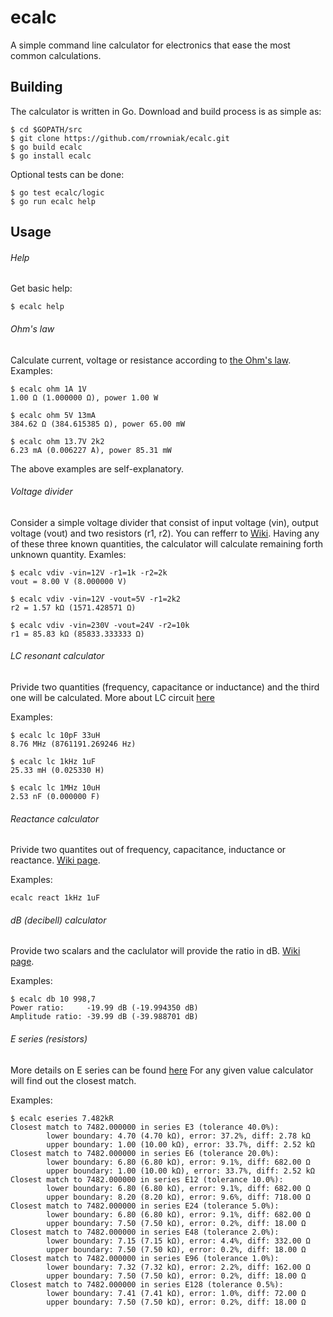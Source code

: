 # ecalc
A simple command line calculator for electronics that ease the most common calculations.
## Building
The calculator is written in Go. Download and build process is as simple as:
```
$ cd $GOPATH/src
$ git clone https://github.com/rrowniak/ecalc.git
$ go build ecalc
$ go install ecalc
```
Optional tests can be done:
```
$ go test ecalc/logic
$ go run ecalc help
```
## Usage
###### Help
Get basic help:
```
$ ecalc help
```
###### Ohm's law
Calculate current, voltage or resistance according to [the Ohm's law](https://en.wikipedia.org/wiki/Ohm%27s_law).
Examples:
```
$ ecalc ohm 1A 1V
1.00 Ω (1.000000 Ω), power 1.00 W

$ ecalc ohm 5V 13mA
384.62 Ω (384.615385 Ω), power 65.00 mW

$ ecalc ohm 13.7V 2k2
6.23 mA (0.006227 A), power 85.31 mW
```
The above examples are self-explanatory.
###### Voltage divider
Consider a simple voltage divider that consist of input voltage (vin), output voltage (vout)
and two resistors (r1, r2). You can refferr to [Wiki](https://en.wikipedia.org/wiki/Voltage_divider). Having any of these three known quantities, the calculator will calculate remaining forth unknown quantity.
Examles:
```
$ ecalc vdiv -vin=12V -r1=1k -r2=2k
vout = 8.00 V (8.000000 V)

$ ecalc vdiv -vin=12V -vout=5V -r1=2k2
r2 = 1.57 kΩ (1571.428571 Ω)

$ ecalc vdiv -vin=230V -vout=24V -r2=10k
r1 = 85.83 kΩ (85833.333333 Ω)
```
###### LC resonant calculator
Privide two quantities (frequency, capacitance or inductance) and the third one will be calculated.
More about LC circuit [here](https://en.wikipedia.org/wiki/LC_circuit)

Examples:
```
$ ecalc lc 10pF 33uH
8.76 MHz (8761191.269246 Hz)

$ ecalc lc 1kHz 1uF
25.33 mH (0.025330 H)

$ ecalc lc 1MHz 10uH
2.53 nF (0.000000 F)
```

###### Reactance calculator
Privide two quantites out of frequency, capacitance, inductance or reactance.
[Wiki page](https://en.wikipedia.org/wiki/Electrical_reactance).

Examples:
```
ecalc react 1kHz 1uF
```

###### dB (decibell) calculator
Provide two scalars and the caclulator will provide the ratio in dB.
[Wiki page](https://en.wikipedia.org/wiki/Decibel).

Examples:
```
$ ecalc db 10 998,7
Power ratio:     -19.99 dB (-19.994350 dB)
Amplitude ratio: -39.99 dB (-39.988701 dB)
```

###### E series (resistors)
More details on E series can be found [here](https://en.wikipedia.org/wiki/E_series_of_preferred_numbers)
For any given value calculator will find out the closest match.

Examples:
```
$ ecalc eseries 7.482kR
Closest match to 7482.000000 in series E3 (tolerance 40.0%):
        lower boundary: 4.70 (4.70 kΩ), error: 37.2%, diff: 2.78 kΩ
        upper boundary: 1.00 (10.00 kΩ), error: 33.7%, diff: 2.52 kΩ
Closest match to 7482.000000 in series E6 (tolerance 20.0%):
        lower boundary: 6.80 (6.80 kΩ), error: 9.1%, diff: 682.00 Ω
        upper boundary: 1.00 (10.00 kΩ), error: 33.7%, diff: 2.52 kΩ
Closest match to 7482.000000 in series E12 (tolerance 10.0%):
        lower boundary: 6.80 (6.80 kΩ), error: 9.1%, diff: 682.00 Ω
        upper boundary: 8.20 (8.20 kΩ), error: 9.6%, diff: 718.00 Ω
Closest match to 7482.000000 in series E24 (tolerance 5.0%):
        lower boundary: 6.80 (6.80 kΩ), error: 9.1%, diff: 682.00 Ω
        upper boundary: 7.50 (7.50 kΩ), error: 0.2%, diff: 18.00 Ω
Closest match to 7482.000000 in series E48 (tolerance 2.0%):
        lower boundary: 7.15 (7.15 kΩ), error: 4.4%, diff: 332.00 Ω
        upper boundary: 7.50 (7.50 kΩ), error: 0.2%, diff: 18.00 Ω
Closest match to 7482.000000 in series E96 (tolerance 1.0%):
        lower boundary: 7.32 (7.32 kΩ), error: 2.2%, diff: 162.00 Ω
        upper boundary: 7.50 (7.50 kΩ), error: 0.2%, diff: 18.00 Ω
Closest match to 7482.000000 in series E128 (tolerance 0.5%):
        lower boundary: 7.41 (7.41 kΩ), error: 1.0%, diff: 72.00 Ω
        upper boundary: 7.50 (7.50 kΩ), error: 0.2%, diff: 18.00 Ω
```